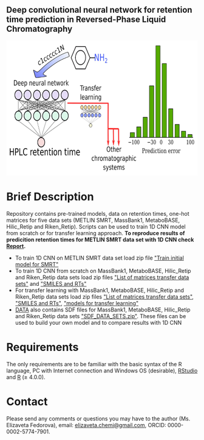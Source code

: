 ## Deep convolutional neural network for retention time prediction in Reversed-Phase Liquid Chromatography
<img src="graphical abstract.png" align="center" height="354" width="680"/>

# Brief Description
Repository contains pre-trained models, data on retention times, one-hot matrices for five data sets (METLIN SMRT, MassBank1, MetaboBASE, Hilic_Retip and Riken_Retip).
Scripts can be used to train 1D CNN model from scratch or for transfer learning approach.
**To reproduce results of predicition retention times for METLIN SMRT data set with 1D CNN check [Report](https://github.com/Elizachem/SMRT_transfer/tree/main/Report).**

* To train 1D CNN on METLIN SMRT data set load zip file ["Train initial model for SMRT"](https://github.com/Elizachem/SMRT_transfer/blob/main/DATA/Train%20initial%20model%20for%20SMRT.zip)
* To train 1D CNN from scratch on MassBank1, MetaboBASE, Hilic_Retip and Riken_Retip data sets load zip files ["List of matrices transfer data sets"](https://github.com/Elizachem/SMRT_transfer/blob/main/DATA/List%20of%20matrices%20transfer%20data%20sets.zip) and ["SMILES and RTs"](https://github.com/Elizachem/SMRT_transfer/blob/main/DATA/SMILES%20and%20RTs.zip)
* For transfer learning with MassBank1, MetaboBASE, Hilic_Retip and Riken_Retip data sets load zip files ["List of matrices transfer data sets"](https://github.com/Elizachem/SMRT_transfer/blob/main/DATA/List%20of%20matrices%20transfer%20data%20sets.zip), ["SMILES and RTs"](https://github.com/Elizachem/SMRT_transfer/blob/main/DATA/SMILES%20and%20RTs.zip), ["models for transfer learning"](https://github.com/Elizachem/SMRT_transfer/blob/main/DATA/models%20for%20transfer%20learning.zip) 
* [DATA](https://github.com/Elizachem/SMRT_transfer/tree/main/DATA) also contains SDF files for MassBank1, MetaboBASE, Hilic_Retip and Riken_Retip data sets ["SDF_DATA_SETS.zip"](https://github.com/Elizachem/SMRT_transfer/blob/main/DATA/SDF_DATA_SETS.zip). These files can be used to build your own model and to compare results with 1D CNN

# Requirements
The only requirements are to be familiar with the basic syntax of the R language, PC with Internet connection and Windows OS (desirable), [RStudio](https://www.rstudio.com/products/rstudio/download/) and [R](https://cloud.r-project.org/) (≥ 4.0.0).

# Contact
Please send any comments or questions you may have to the author (Ms. Elizaveta Fedorova), email: elizaveta.chemi@gmail.com, ORCID: 0000-0002-5774-7901.
